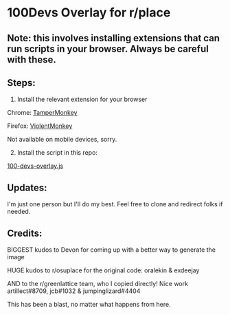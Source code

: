 # 100Devs Overlay for r/place

## Note: this involves installing extensions that can run scripts in your browser. Always be careful with these.

## Steps:

1. Install the relevant extension for your browser

Chrome: [TamperMonkey](https://chrome.google.com/webstore/detail/tampermonkey/dhdgffkkebhmkfjojejmpbldmpobfkfo?hl=en)

Firefox: [ViolentMonkey](https://addons.mozilla.org/en-US/firefox/addon/violentmonkey/)

Not available on mobile devices, sorry.

2. Install the script in this repo:

[100-devs-overlay.js](https://raw.githubusercontent.com/Necroni/100devs-place/main/100-devs-overlay.js)

## Updates:

I'm just one person but I'll do my best. Feel free to clone and redirect folks if needed.

## Credits:

BIGGEST kudos to Devon for coming up with a better way to generate the image

HUGE kudos to r/osuplace for the original code: oralekin & exdeejay

AND to the r/greenlattice team, who I copied directly! Nice work artillect#8709, jcb#1032 & jumpinglizard#4404

This has been a blast, no matter what happens from here.
